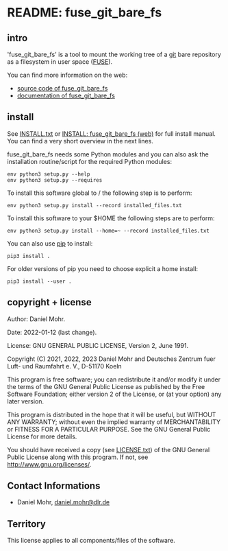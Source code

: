 # README: fuse_git_bare_fs


## intro

'fuse_git_bare_fs' is a tool to mount the working tree of a
[git](https://git-scm.com/) bare repository as a filesystem in
user space ([FUSE](https://en.wikipedia.org/wiki/Filesystem_in_Userspace)).

You can find more information on the web:

  * [source code of fuse_git_bare_fs](https://github.com/dlr-pa/fuse_git_bare_fs)
  * [documentation of fuse_git_bare_fs](https://dlr-pa.github.io/fuse_git_bare_fs)


## install

See [INSTALL.txt](doc/source/INSTALL.txt) or [INSTALL: fuse_git_bare_fs (web)](https://dlr-pa.github.io/fuse_git_bare_fs/INSTALL.html) for full install manual. You can find a very short overview in the next lines.

fuse_git_bare_fs needs some Python modules and you can also ask the installation
routine/script for the required Python modules:

    env python3 setup.py --help
    env python3 setup.py --requires

To install this software global to / the following step is to perform:

    env python3 setup.py install --record installed_files.txt

To install this software to your $HOME the following steps are to perform:

    env python3 setup.py install --home=~ --record installed_files.txt

You can also use [pip](https://pip.pypa.io/en/stable/) to install:

    pip3 install .

For older versions of pip you need to choose explicit a home install:

    pip3 install --user .


## copyright + license

Author: Daniel Mohr.

Date: 2022-01-12 (last change).

License: GNU GENERAL PUBLIC LICENSE, Version 2, June 1991.

Copyright (C) 2021, 2022, 2023 Daniel Mohr and Deutsches Zentrum fuer Luft- und Raumfahrt e. V., D-51170 Koeln

 This program is free software; you can redistribute it and/or modify
 it under the terms of the GNU General Public License as published by
 the Free Software Foundation; either version 2 of the License, or
 (at your option) any later version.

 This program is distributed in the hope that it will be useful,
 but WITHOUT ANY WARRANTY; without even the implied warranty of
 MERCHANTABILITY or FITNESS FOR A PARTICULAR PURPOSE.  See the
 GNU General Public License for more details.

 You should have received a copy (see [LICENSE.txt](LICENSE.txt)) of the
 GNU General Public License along with this program.
 If not, see <http://www.gnu.org/licenses/>.


## Contact Informations

 * Daniel Mohr, daniel.mohr@dlr.de


## Territory

This license applies to all components/files of the software.

